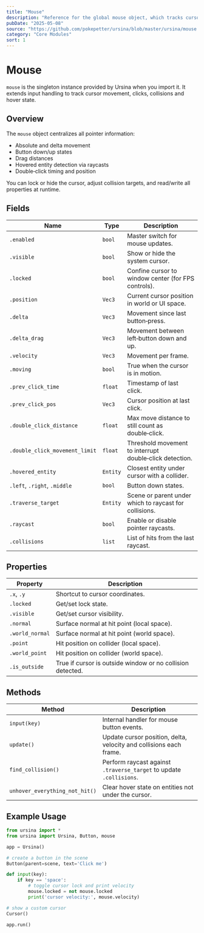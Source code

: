 ```yaml
---
title: "Mouse"
description: "Reference for the global mouse object, which tracks cursor position, button state, collisions and input routing."
pubDate: "2025-05-08"
source: "https://github.com/pokepetter/ursina/blob/master/ursina/mouse.py"
category: "Core Modules"
sort: 1
---
```


# Mouse

`mouse` is the singleton instance provided by Ursina when you import it. It extends input handling to track cursor movement, clicks, collisions and hover state.

## Overview

The `mouse` object centralizes all pointer information:

- Absolute and delta movement  
- Button down/up states  
- Drag distances  
- Hovered entity detection via raycasts  
- Double‑click timing and position  

You can lock or hide the cursor, adjust collision targets, and read/write all properties at runtime.

## Fields

| Name                        | Type        | Description                                                                    |
|-----------------------------|-------------|--------------------------------------------------------------------------------|
| `.enabled`                  | `bool`      | Master switch for mouse updates.                                               |
| `.visible`                  | `bool`      | Show or hide the system cursor.                                                |
| `.locked`                   | `bool`      | Confine cursor to window center (for FPS controls).                            |
| `.position`                 | `Vec3`      | Current cursor position in world or UI space.                                  |
| `.delta`                    | `Vec3`      | Movement since last button‑press.                                              |
| `.delta_drag`               | `Vec3`      | Movement between left‑button down and up.                                      |
| `.velocity`                 | `Vec3`      | Movement per frame.                                                            |
| `.moving`                   | `bool`      | True when the cursor is in motion.                                             |
| `.prev_click_time`          | `float`     | Timestamp of last click.                                                       |
| `.prev_click_pos`           | `Vec3`      | Cursor position at last click.                                                 |
| `.double_click_distance`    | `float`     | Max move distance to still count as double‑click.                              |
| `.double_click_movement_limit` | `float`  | Threshold movement to interrupt double‑click detection.                        |
| `.hovered_entity`           | `Entity`    | Closest entity under cursor with a collider.                                   |
| `.left`, `.right`, `.middle`| `bool`      | Button down states.                                                            |
| `.traverse_target`          | `Entity`    | Scene or parent under which to raycast for collisions.                         |
| `.raycast`                  | `bool`      | Enable or disable pointer raycasts.                                            |
| `.collisions`               | `list`      | List of hits from the last raycast.                                            |

## Properties

| Property         | Description                                                      |
|------------------|------------------------------------------------------------------|
| `.x`, `.y`       | Shortcut to cursor coordinates.                                  |
| `.locked`        | Get/set lock state.                                              |
| `.visible`       | Get/set cursor visibility.                                       |
| `.normal`        | Surface normal at hit point (local space).                      |
| `.world_normal`  | Surface normal at hit point (world space).                     |
| `.point`         | Hit position on collider (local space).                        |
| `.world_point`   | Hit position on collider (world space).                       |
| `.is_outside`    | True if cursor is outside window or no collision detected.      |

## Methods

| Method                       | Description                                                          |
|------------------------------|----------------------------------------------------------------------|
| `input(key)`                 | Internal handler for mouse button events.                            |
| `update()`                   | Update cursor position, delta, velocity and collisions each frame.    |
| `find_collision()`           | Perform raycast against `.traverse_target` to update `.collisions`.   |
| `unhover_everything_not_hit()` | Clear hover state on entities not under the cursor.                 |

## Example Usage

```python
from ursina import *
from ursina import Ursina, Button, mouse

app = Ursina()

# create a button in the scene
Button(parent=scene, text='Click me')

def input(key):
    if key == 'space':
        # toggle cursor lock and print velocity
        mouse.locked = not mouse.locked
        print('cursor velocity:', mouse.velocity)

# show a custom cursor
Cursor()

app.run()
